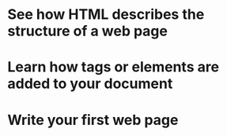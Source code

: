 # See how HTML describes the structure of a web page

# Learn how tags or elements are added to your document

# Write your first web page
